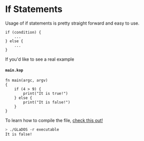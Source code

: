 # If Statements

Usage of if statements is pretty straight forward and easy to use.

```
if (condition) {
	...
} else {
	...
}
```

If you'd like to see a real example

#### **`main.kop`**
```
fn main(argc, argv)
{
	if (4 > 9) {
		print("It is true!")
	} else {
		print("It is false!")
	}
}
```

To learn how to compile the file, [check this out!](./compile_and_run.md)

```sh
> ./GLaDOS -r executable
It is false!
```
